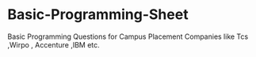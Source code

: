 # Basic-Programming-Sheet
Basic Programming Questions for Campus Placement Companies like Tcs ,Wirpo , Accenture ,IBM etc.
